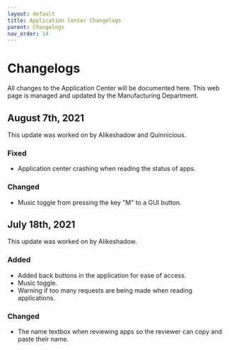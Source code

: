 ```yaml
---
layout: default
title: Application Center Changelogs
parent: Changelogs
nav_order: 14
---
```


# Changelogs
All changes to the Application Center will be documented here.
This web page is managed and updated by the Manufacturing Department.

## August 7th, 2021
This update was worked on by Alikeshadow and Quinnicious.

### Fixed
- Application center crashing when reading the status of apps.

### Changed
- Music toggle from pressing the key "M" to a GUI button.

## July 18th, 2021
This update was worked on by Alikeshadow.

### Added
- Added back buttons in the application for ease of access.
- Music toggle.
- Warning if too many requests are being made when reading applications.

### Changed
- The name textbox when reviewing apps so the reviewer can copy and paste their name.

